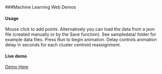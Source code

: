 ###Machine Learning Web Demos

#### Usage
Mouse click to add points. Alternatively you can load the data from a json file (created manually or by the Save function).
See sampledata/ folder for example data files. Press Run to begin animation.
Delay controls animation delay in seconds for each cluster centroid reassignment.

#### Live demo

[Demo Here](http://nicupavel.github.io/MLWeb/)
